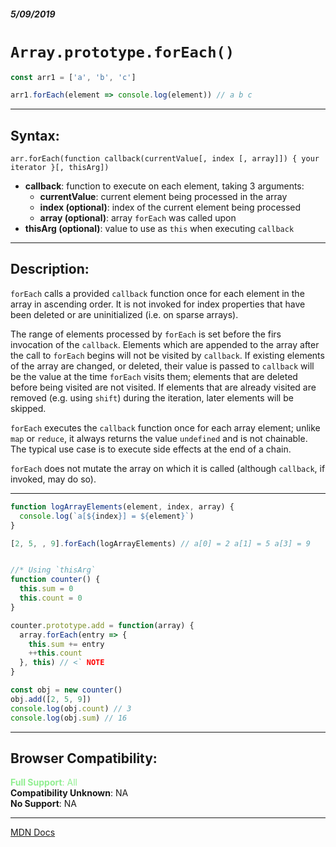 ##### 5/09/2019
# `Array.prototype.forEach()`

```js
const arr1 = ['a', 'b', 'c']

arr1.forEach(element => console.log(element)) // a b c
```

---

## Syntax:
`arr.forEach(function callback(currentValue[, index [, array]]) {
  your iterator
}[, thisArg])`

* **callback**: function to execute on each element, taking 3 arguments:
  * **currentValue**: current element being processed in the array
  * **index (optional)**: index of the current element being processed
  * **array (optional)**: array `forEach` was called upon
* **thisArg (optional)**: value to use as `this` when executing `callback`

---

## Description:
`forEach` calls a provided `callback` function once for each element in the array in ascending order.  It is not invoked for index properties that have been deleted or are uninitialized (i.e. on sparse arrays).

The range of elements processed by `forEach` is set before the firs invocation of the `callback`.  Elements which are appended to the array after the call to `forEach` begins will not be visited by `callback`.  If existing elements of the array are changed, or deleted, their value is passed to `callback` will be the value at the time `forEach` visits them; elements that are deleted before being visited are not visited.  If elements that are already visited are removed (e.g. using `shift`) during the iteration, later elements will be skipped.

`forEach` executes the `callback` function once for each array element; unlike `map` or `reduce`, it always returns the value `undefined` and is not chainable.  The typical use case is to execute side effects at the end of a chain.

`forEach` does not mutate the array on which it is called (although `callback`, if invoked, may do so).

---

```js
function logArrayElements(element, index, array) {
  console.log(`a[${index}] = ${element}`)
}

[2, 5, , 9].forEach(logArrayElements) // a[0] = 2 a[1] = 5 a[3] = 9


//* Using `thisArg`
function counter() {
  this.sum = 0
  this.count = 0
}

counter.prototype.add = function(array) {
  array.forEach(entry => {
    this.sum += entry
    ++this.count
  }, this) // <` NOTE
}

const obj = new counter()
obj.add([2, 5, 9])
console.log(obj.count) // 3
console.log(obj.sum) // 16
```

---

## Browser Compatibility:
<span style="color: lightgreen">**Full Support**: All</span>  
**Compatibility Unknown**: NA  
**No Support**: NA

---

[MDN Docs](https://developer.mozilla.org/en-US/docs/Web/JavaScript/Reference/Global_Objects/Array/forEach)